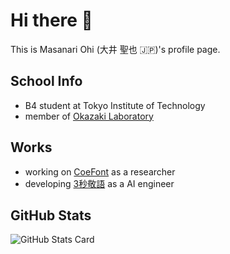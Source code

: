 
# Hi there 👋
This is Masanari Ohi (大井 聖也 🇯🇵)'s profile page.

## School Info
- B4 student at Tokyo Institute of Technology
- member of [Okazaki Laboratory](https://www.nlp.c.titech.ac.jp/)

## Works
- working on [CoeFont](https://coefont.cloud/) as a researcher
- developing [3秒敬語](https://3keigo.com/) as a AI engineer

## GitHub Stats
![GitHub Stats Card](https://github-readme-stats.vercel.app/api?username=stjohn2007)

<!--
**stjohn2007/stjohn2007** is a ✨ _special_ ✨ repository because its `README.md` (this file) appears on your GitHub profile.

Here are some ideas to get you started:

- 🔭 I’m currently working on ...
- 🌱 I’m currently learning ...
- 👯 I’m looking to collaborate on ...
- 🤔 I’m looking for help with ...
- 💬 Ask me about ...
- 📫 How to reach me: ...
- 😄 Pronouns: ...
- ⚡ Fun fact: ...
-->
